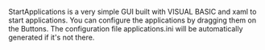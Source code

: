 StartApplications is a very simple GUI built with VISUAL BASIC and xaml to start applications. You can configure the applications by dragging 
them on the Buttons. The configuration file applications.ini will be automatically generated if it's not there.

